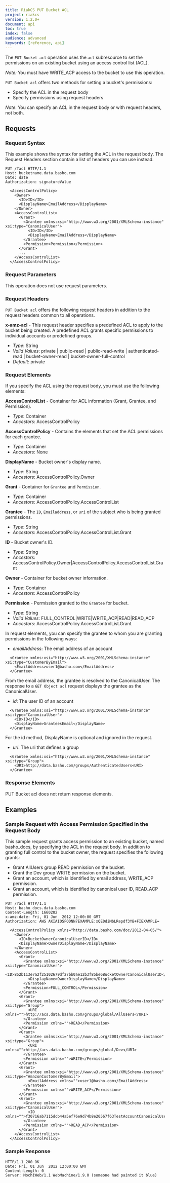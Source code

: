 ```yaml
---
title: RiakCS PUT Bucket ACL
project: riakcs
version: 1.2.0+
document: api
toc: true
index: false
audience: advanced
keywords: [reference, api]
---
```


The `PUT Bucket acl` operation uses the `acl` subresource to set the permissions on an existing bucket using an access control list (ACL).

*Note:* You must have WRITE_ACP access to the bucket to use this operation.

`PUT Bucket acl` offers two methods for setting a bucket's permissions:

* Specify the ACL in the request body
* Specify permissions using request headers

*Note*: You can specify an ACL in the request body or with request headers, not both.

## Requests

### Request Syntax

This example shows the syntax for setting the ACL in the request body. The Request Headers section contain a list of headers you can use instead.

```
PUT /?acl HTTP/1.1
Host: bucketname.data.basho.com
Date: date
Authorization: signatureValue

  <AccessControlPolicy>
    <Owner>
      <ID>ID</ID>
      <DisplayName>EmailAddress</DisplayName>
    </Owner>
    <AccessControlList>
      <Grant>
        <Grantee xmlns:xsi="http://www.w3.org/2001/XMLSchema-instance" xsi:type="CanonicalUser">
          <ID>ID</ID>
          <DisplayName>EmailAddress</DisplayName>
        </Grantee>
        <Permission>Permission</Permission>
      </Grant>
      ...
    </AccessControlList>
  </AccessControlPolicy>
```

### Request Parameters

This operation does not use request parameters.

### Request Headers
`PUT Bucket acl` offers the following request headers in addition to the request headers common to all operations.

**x-amz-acl** - This request header specifies a predefined ACL to apply to the bucket being created. A predefined ACL grants specific permissions to individual accounts or predefined groups.


* *Type*: String
* *Valid Values*: private | public-read | public-read-write | authenticated-read | bucket-owner-read | bucket-owner-full-control
* *Default*: private

### Request Elements

If you specify the ACL using the request body, you must use the following elements:

**AccessControlList** - Container for ACL information (Grant, Grantee, and Permission).

* *Type*: Container
* *Ancestors*: AccessControlPolicy

**AccessControlPolicy** - Contains the elements that set the ACL permissions for each grantee.

* *Type*: Container
* *Ancestors*: None

**DisplayName** - Bucket owner's display name.

* *Type*: String
* *Ancestors*: AccessControlPolicy.Owner

**Grant** - Container for `Grantee` and `Permission`.

* *Type*: Container
* *Ancestors*: AccessControlPolicy.AccessControlList

**Grantee** - The `ID`, `Emailaddress`, or `uri` of the subject who is being granted permissions.

* *Type*: String
* *Ancestors*: AccessControlPolicy.AccessControlList.Grant

**ID** - Bucket owner's ID.

* *Type*: String
* *Ancestors*: AccessControlPolicy.Owner|AccessControlPolicy.AccessControlList.Grant

**Owner** - Container for bucket owner information.

* *Type*: Container
* *Ancestors*: AccessControlPolicy

**Permission** - Permission granted to the `Grantee` for bucket.

* *Type*: String
* *Valid Values*: FULL_CONTROL|WRITE|WRITE_ACP|READ|READ_ACP
* *Ancestors*: AccessControlPolicy.AccessControlList.Grant

In request elements, you can specify the grantee to whom you are granting permissions in the following ways:

* *emailAddress*: The email address of an account

```
  <Grantee xmlns:xsi="http://www.w3.org/2001/XMLSchema-instance" xsi:type="CustomerByEmail">
    <EmailAddress>user1@basho.com</EmailAddress>
  </Grantee>
```

From the email address, the grantee is resolved to the CanonicalUser. The response to a `GET Object acl` request displays the grantee as the CanonicalUser.

* *id*: The user ID of an account

```
  <Grantee xmlns:xsi="http://www.w3.org/2001/XMLSchema-instance" xsi:type="CanonicalUser">
    <ID>ID</ID>
    <DisplayName>GranteesEmail</DisplayName>
  </Grantee>
```

For the id method, DisplayName is optional and ignored in the request.

* *uri*: The uri that defines a group

```
  <Grantee xmlns:xsi="http://www.w3.org/2001/XMLSchema-instance" xsi:type="Group">
    <URI>http://data.basho.com/groups/AuthenticatedUsers<URI>
  </Grantee>
```

### Response Elements

PUT Bucket acl does not return response elements.

## Examples

### Sample Request with Access Permission Specified in the Request Body
This sample request grants access permission to an existing bucket, named basho_docs, by specifying the ACL in the request body. In addition to granting full control to the bucket owner, the request specifies the following grants:

* Grant AllUsers group READ permission on the bucket.
* Grant the Dev group WRITE permission on the bucket.
* Grant an account, which is identified by email address, WRITE_ACP permission.
* Grant an account, which is identified by canonical user ID, READ_ACP permission.

```
PUT /?acl HTTP/1.1
Host: basho_docs.data.basho.com
Content-Length: 1660202
x-amz-date: Fri, 01 Jun  2012 12:00:00 GMT
Authorization: AWS AKIAIOSFODNN7EXAMPLE:xQE0diMbLRepdf3YB+FIEXAMPLE=

  <AccessControlPolicy xmlns="http://data.basho.com/doc/2012-04-05/">
    <Owner>
      <ID>BucketOwnerCanonicalUserID</ID>
      <DisplayName>OwnerDisplayName</DisplayName>
    </Owner>
    <AccessControlList>
      <Grant>
        <Grantee xmlns:xsi="http://www.w3.org/2001/XMLSchema-instance" xsi:type="CanonicalUser">
          <ID>852b113e7a2f25102679df27bb0ae12b3f85be6BucketOwnerCanonicalUserID</ID>
          <DisplayName>OwnerDisplayName</DisplayName>
        </Grantee>
        <Permission>FULL_CONTROL</Permission>
      </Grant>
      <Grant>
        <Grantee xmlns:xsi="http://www.w3.org/2001/XMLSchema-instance" xsi:type="Group">
          <URI xmlns="">http://acs.data.basho.com/groups/global/AllUsers</URI>
        </Grantee>
        <Permission xmlns="">READ</Permission>
      </Grant>
      <Grant>
        <Grantee xmlns:xsi="http://www.w3.org/2001/XMLSchema-instance" xsi:type="Group">
          <URI xmlns="">http://acs.data.basho.com/groups/global/Dev</URI>
        </Grantee>
        <Permission xmlns="">WRITE</Permission>
      </Grant>
      <Grant>
        <Grantee xmlns:xsi="http://www.w3.org/2001/XMLSchema-instance" xsi:type="AmazonCustomerByEmail">
          <EmailAddress xmlns="">user1@basho.com</EmailAddress>
        </Grantee>
        <Permission xmlns="">WRITE_ACP</Permission>
      </Grant>
      <Grant>
        <Grantee xmlns:xsi="http://www.w3.org/2001/XMLSchema-instance" xsi:type="CanonicalUser">
          <ID xmlns="">f30716ab7115dcb44a5ef76e9d74b8e20567f63TestAccountCanonicalUserID</ID>
        </Grantee>
        <Permission xmlns="">READ_ACP</Permission>
      </Grant>
    </AccessControlList>
  </AccessControlPolicy>
```

### Sample Response

```
HTTP/1.1 200 OK
Date: Fri, 01 Jun  2012 12:00:00 GMT
Content-Length: 0
Server: MochiWeb/1.1 WebMachine/1.9.0 (someone had painted it blue)
```
